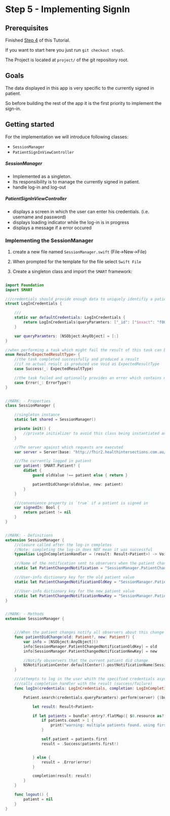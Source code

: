 # Step 5 - Implementing SignIn

## Prerequisites
Finished [Step 4](STEP4.md) of this Tutorial.

If you want to start here you just run `git checkout step5`.

The Project is located at `project/` of the git repository root.

## Goals
The data displayed in this app is very specific to the currently signed in patient.

So before building the rest of the app it is the first priority to implement the sign-in.

## Getting started

For the implementation we will introduce following classes:

- `SessionManager`
- `PatientSignInViewController`


##### SessionManager
- Implemented as a singleton.
- Its responsibility is to manage the currently signed in patient.
- handle log-in and log-out

##### PatientSignInViewController
- displays a screen in which the user can enter his credentials. (i.e. username and password)
- displays loading indicator while the log-in is in progress
- displays a message if a error occured



### Implementing the SessionManager

1. create a new file named `SessionManager.swift` (File->New->File)
2. When prompted for the template for the file select `Swift File`

3. Create a singleton class and import the `SMART` framework:
```swift

import Foundation
import SMART

///credentials should provide enough data to uniquely identifiy a patient
struct LogInCredentials {

    ///
    static var defaultCredentials: LogInCredentials {
        return LogInCredentials(queryParamters: ["_id": ["$exact": "f001"]])
    }

    var queryParamters: [NSObject:AnyObject] = [:]
}

//when performing a task which might fail the result of this task can be modelled like this.
enum Result<ExpectedResultType> {
    //the task completed successfully and produced a result
    //if no actual result is produced use Void as ExpectedResultType
    case Success(_: ExpectedResultType)

    //the task failed and optionally provides an error which contains more information what went wrong.
    case Error(_: ErrorType?)
}


//MARK: - Properties
class SessionManager {

    //singleton instance
    static let shared = SessionManager()

    private init() {
        //private initializer to avoid this class being instantiated anywhere else than the singleton instance
    }

    //The server against which requests are executed
    var server = Server(base: "http://fhir2.healthintersections.com.au/open/")

    ///The currently logged in patient
    var patient: SMART.Patient? {
        didSet {
            guard oldValue !== patient else { return }

            patientDidChange(oldValue, new: patient)
        }
    }

    ///convenience property is `true` if a patient is signed in
    var signedIn: Bool {
        return patient != nil
    }
}


//MARK: - Definitions
extension SessionManager {
    //closure called after the log-in completes
    //Note: completing the log-in does NOT mean it was successful
    typealias LogInCompletionHandler = (result: Result<Patient>) -> Void

    ///Name of the notification sent to observers when the patient changes
    static let PatientChangedNotification = "SessionManager.PatientChangedNotification"

    ///User-info dictionary key for the old patient value
    static let PatientChangedNotificationOldKey = "SessionManager.PatientChangedNotification.Old"

    ///User-info dictionary key for the new patient value
    static let PatientChangedNotificationNewKey = "SessionManager.PatientChangedNotification.New"
}


//MARK: - Methods
extension SessionManager {


    ///When the patient changes notify all observers about this change
    func patientDidChange(old: Patient?, new: Patient?) {
        var info = [NSObject:AnyObject]()
        info[SessionManager.PatientChangedNotificationOldKey] = old
        info[SessionManager.PatientChangedNotificationNewKey] = new

        //Notify obvservers that the current patient did change
        NSNotificationCenter.defaultCenter().postNotificationName(SessionManager.PatientChangedNotification, object: self, userInfo: info)
    }

    ///attempts to log in the user whith the specified credentials asynchronously
    ///calls completion handler with the result (success/failure)
    func logIn(credentials: LogInCredentials, completion: LogInCompletionHandler) {

        Patient.search(credentials.queryParamters).perform(server) {(bundle, error) in

            let result: Result<Patient>

            if let patients = bundle?.entry?.flatMap({ $0.resource as? Patient }) where !patients.isEmpty {
                if patients.count > 1 {
                    print("warning: multiple patients found. using first")
                }

                self.patient = patients.first
                result = .Success(patients.first!)


            } else {
                result = .Error(error)
            }

            completion(result: result)
        }
    }

    func logout() {
        patient = nil
    }
}


```
